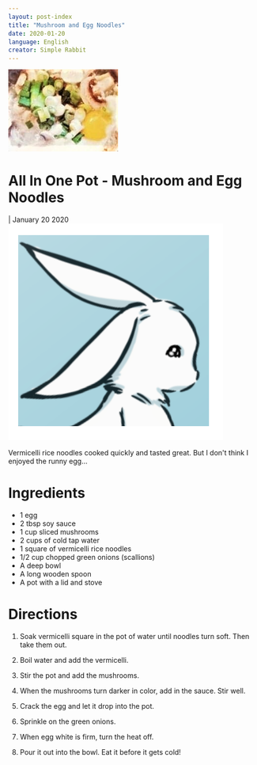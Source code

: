 ```yaml
---
layout: post-index
title: "Mushroom and Egg Noodles"
date: 2020-01-20
language: English
creator: Simple Rabbit
---
```


<link rel="stylesheet" type="text/css" media="all" href="post-index.css" />

<div class ="postBanner">
  <img src="/../../../images/posts/noodle_1.jpg" alt="Mushroom and Egg Noodles">
  <div class ="postTitle">
     <h1>All In One Pot - Mushroom and Egg Noodles</h1>
     <h0> | January 20 2020</h0>
  </div>
</div>
               
<div class="rabbitComment">
  <img src="/../../../images/posts/simple_rabbit_right_profile.png" alt="Simple Rabbit">
  <p>Vermicelli rice noodles cooked quickly and tasted great. But I don't think I enjoyed the runny egg...</p>
</div>

# Ingredients
* 1 egg
* 2 tbsp soy sauce
* 1 cup sliced mushrooms
* 2 cups of cold tap water
* 1 square of vermicelli rice noodles
* 1/2 cup chopped green onions (scallions)
* A deep bowl
* A long wooden spoon
* A pot with a lid and stove

# Directions
1. Soak vermicelli square in the pot of water until noodles turn soft. Then take them out.

2. Boil water and add the vermicelli.

3. Stir the pot and add the mushrooms.

4. When the mushrooms turn darker in color, add in the sauce. Stir well.

5. Crack the egg and let it drop into the pot.

6. Sprinkle on the green onions.

7. When egg white is firm, turn the heat off.

8. Pour it out into the bowl. Eat it before it gets cold!
